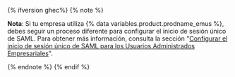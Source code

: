 {% ifversion ghec%}
{% note %}

**Nota**: Si tu empresa utiliza {% data variables.product.prodname_emus %}, debes seguir un proceso diferente para configurar el inicio de sesión único de SAML. Para obtener más información, consulta la sección "[Configurar el inicio de sesión único de SAML para los Usuarios Administrados Empresariales](/admin/authentication/managing-your-enterprise-users-with-your-identity-provider/configuring-saml-single-sign-on-for-enterprise-managed-users)".

{% endnote %}
{% endif %}
